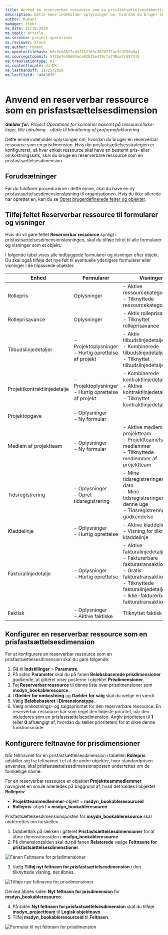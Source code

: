 ```yaml
---
title: Anvend en reserverbar ressource som en prisfastsættelsesdimension
description: Dette emne indeholder oplysninger om, hvordan du bruger en reserverbar ressource som en prisdimension.
author: Rumant
manager: tfehr
ms.date: 11/18/2020
ms.topic: article
ms.service: project-operations
ms.reviewer: kfend
ms.author: rumant
ms.openlocfilehash: b0c5cb85f7c43f7b2fd9c367d7f7ac9c3250e0a1
ms.sourcegitcommit: 573be7e36604ace82b35e439cfa748aa7c587415
ms.translationtype: HT
ms.contentlocale: da-DK
ms.lasthandoff: 11/25/2020
ms.locfileid: "4643076"
---
```

# <a name="use-a-bookable-resource-as-a-pricing-dimension"></a>Anvend en reserverbar ressource som en prisfastsættelsesdimension

 _**Gælder for:** Project Operations for scenarier baseret på ressource/ikke-lager, lille udrulning - aftale til håndtering af proformafakturering_ 

Dette emne indeholder oplysninger om, hvordan du bruger en reserverbar ressource som en prisdimension. Hvis din prisfastsættelsesstrategien er konfigureret, så hver enkelt ressource skal have en bestemt pris- eller omkostningssats, skal du bruge en reserverbare ressource som en prisfastsættelsesdimension.

## <a name="prerequisites"></a>Forudsætninger
Før du fuldfører procedurerne i dette emne, skal du have en ny prisfastsættelsesdimensionsløsning til organisationen. Hvis du ikke allerede har oprettet en, kan du se [Opret brugerdefinerede felter og objekter](../pricing-costing/create-custom-fields-entities-pricing-dimensions.md).

## <a name="add-the-bookable-resource-field-to-forms-and-views"></a>Tilføj feltet Reserverbar ressource til formularer og visninger
Hvis du vil gøre feltet **Reserverbar ressource** synligt i prisfastsættelsesdimensionsløsningen, skal du tilføje feltet til alle formularer og visninger som et objekt.

I følgende tabel vises alle indbyggede formularer og visninger efter objekt. Du skal også tilføje det nye felt til eventuelle yderligere formularer eller visninger i de tilpassede objekter.

|   Enhed        | Formularer   |Visninger        |
| ------------------------------|---------------------------------|----------------------------------|
|  Rollepris| Oplysninger | - Aktive ressourcekategoripriser<br> - Tilknyttede ressourcekategoripriser |
|  Rolleprisavance| Oplysninger| - Aktiv rolleprisavance<br>- Tilknyttet rolleprisavance |
|  Tilbudslinjedetaljer| - Projektoplysninger<br>- Hurtig oprettelse af projekt| - Aktiv tilbudslinjedetalje<br>- Kombinerede tilbudslinjedetaljer<br>- Tilknyttet tilbudslinjedetalje |
|  Projektkontraktlinjedetalje| - Projektoplysninger<br>- Hurtig oprettelse af projekt| - Kombinerede kontraktlinjedetaljer<br>- Aktive kontraktlinjedetaljer<br>- Tilknyttet kontraktlinjedetaljer |
|  Projektopgave| - Oplysninger<br>- Ny formular| &nbsp; |
|  Medlem af projektteam| - Oplysninger<br>- Ny formular| - Aktive medlemmer af projektteam<br>- Projektteamets medlemmer<br>- Tilknyttede medlemmer af projektteam |
|  Tidsregistrering| - Oplysninger<br>- Opret tidsregistrering| - Mine tidsregistreringer efter dato<br>- Mine tidsregistreringer for denne uge<br>- Tidsregistreringer til godkendelse|
|  Kladdelinje| - Oplysninger<br>- Hurtig oprettelse| - Aktive kladdelinjer<br>- Visning for tilknyttet kladdelinje |
|  Fakturalinjedetalje| - Oplysninger<br>- Hurtig oprettelse| - Aktive fakturalinjedetaljer<br>- Fakturerbare fakturatransaktioner<br>- Gratis fakturatransaktioner<br>- Tilknyttede fakturalinjedetaljer <br>- Ikke-fakturerbare fakturatransaktioner|
|  Faktisk| - Oplysninger<br>- Aktive faktiske| Tilknyttet faktisk |

## <a name="set-up-a-bookable-resource-as-a-pricing-dimension"></a>Konfigurer en reserverbar ressource som en prisfastsættelsesdimension
For at konfigurere en reserverbar ressource som en prisfastsættelsesdimension skal du gøre følgende:

1. Gå til **Indstillinger** > **Parametre**. 
2. På siden **Parameter** skal du på fanen **Beløbsbaserede prisdimensioner** godkende, at gitteret viser posterne i objektet **Prisdimensioner**. 
2. Føj **Reserverbar ressource** til denne liste over prisdimensioner som **msdyn_bookableresource**. 
3. I **Gælder for omkostning** og **Gælder for salg** skal du vælge en værdi.
4. Vælg **Beløbsbaseret** i **Dimensionstype**. 
5. Vælg omkostnings- og salgsprioritet for den reservarbare ressource. En reserverbar ressource har som regel den højeste prioritet, når den inkluderes som en prisfastsættelsesdimension. Angiv prioriteten til **1** (eller **0** afhængigt af, hvordan du tæller prioriteten) for at sikre denne funktionsmåde.

## <a name="set-up-pricing-dimension-field-names"></a>Konfigurere feltnavne for prisdimensioner

Når feltnavnet for en prisfastsættelsesdimension i tabellen **Rollepris** adskiller sig fra feltnavnet i et af de andre objekter, hvor standardprisen anvendes, skal prisfastsættelsesdimensionsposten underrettes om de forskellige navne.  

For en reserverbar ressource er objektet **Projektteammedlemmer** navngivet en smule anerledes på baggrund af, hvad det kaldes i objektet **Rollepris**: 

 - **Projektteammedlemmer**-objekt = **msdyn_bookableresourceid**
 - **Rollepris**-objekt = **msdyn_bookableresource**

Prisfastsættelsesdimensionsposten for **msydn_bookableresource** skal underrettes om forskellen.

1. Dobbeltklik på rækken i gitteret **Prisfastsættelsesdimensioner** for at åbne dimensionssiden i **msdyn_bookableresource**.
2. På dimensionssiden skal du på fanen **Relaterede** vælge **Feltnavne for prisfastsættelsesdimenstioner**.

  ![Fanen Feltnavne for prisdimensioner](media/PD-fieldname.png)

3. Vælg **Tilføj nyt feltnavn for prisfastsættelsesdimension** i den tilknyttede visning, der åbnes.

  ![Tilføje nye feltnavne for prisdimensioner](media/Add-NewPD-fieldname.png)

  Derved åbnes siden **Nyt feltnavn for prisdimension** for **msdyn_bookableresource**. 

4. På siden **Nyt feltnavn for prisfastsættelsesdimension** skal du tilføje **msdyn_projectteam** til **Logisk objektnavn**.
5. Tilføj **msdyn_bookableresourceid** til **Feltnavn**.

 ![Formular til nyt feltnavn for prisdimension](media/PD-fieldname-Added.png)
